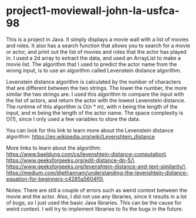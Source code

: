 # project1-moviewall-john-la-usfca-98
This is a project in Java. It simply displays a movie wall with a list of movies and roles. It also has a search function that allows you to search for a movie or actor, and print out the list of movies and roles that the actor has played in. I used a 2d array to extract the data, and used an ArrayList to make a movie list.
The algorithm that I used to predict the actor name from the wrong input, is to use an algorithm called Levenstein distance algorithm.

Levenstein distance algorithm is calculated by the number of characters that are different between the two strings. The lower the number, the more similar the two strings are. I used this algorithm to compare the input with the list of actors, and return the actor with the lowest Levenstein distance. The runtime of this algorithm is O(n * m), with n being the length of the input, and m being the length of the actor name. The space complexity is O(1), since I only used a few variables to store the data.

You can look for this link to learn more about the Levenstein distance algorithm: https://en.wikipedia.org/wiki/Levenshtein_distance

More links to learn about the algorithm: 
https://www.baeldung.com/cs/levenshtein-distance-computation\
https://www.geeksforgeeks.org/edit-distance-dp-5/\
https://www.geeksforgeeks.org/levenshtein-distance-and-text-similarity/\
https://medium.com/@ethannam/understanding-the-levenshtein-distance-equation-for-beginners-c4285a5604f0\

Notes: There are still a couple of errors such as weird context between the movie and the actor. Also, I did not use any libraries, since it results in a lot of bugs, so I just used the basic Java libraries. This can be the cause for weird context. I will try to implement libraries to fix the bugs in the future.
 
